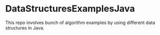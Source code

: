 # DataStructuresExamplesJava

This repo involves bunch of algorithm examples by using different data structures in Java.
